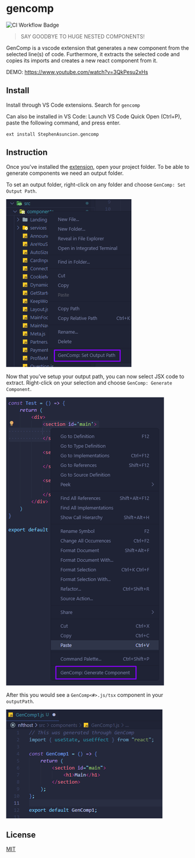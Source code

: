 # gencomp

![CI Workflow Badge](https://github.com/stephenasuncionDEV/gencomp/actions/workflows/extension-publish.yml/badge.svg)

> SAY GOODBYE TO HUGE NESTED COMPONENTS!

GenComp is a vscode extension that generates a new component from the selected line(s) of code. Furthermore, it extracts the selected code and copies its imports and creates a new react component from it.

DEMO:
https://www.youtube.com/watch?v=3QkPesu2xHs

## Install

Install through VS Code extensions. Search for `gencomp`

Can also be installed in VS Code: Launch VS Code Quick Open (Ctrl+P), paste the following command, and press enter.

```
ext install StephenAsuncion.gencomp
```

## Instruction

Once you've installed the [extension](https://marketplace.visualstudio.com/items?itemName=StephenAsuncion.gencomp), open your project folder. To be able to generate components we need an output folder.

To set an output folder, right-click on any folder and choose `GenComp: Set Output Path`.

![Setting Output Path](assets/images/setup-1.png)

Now that you've setup your output path, you can now select JSX code to extract.
Right-click on your selection and choose `GenComp: Generate Component`.

![Generating Component](assets/images/setup-2.png)

After this you would see a `GenComp<#>.js/tsx` component in your `outputPath`.

![Generated Component](assets/images/setup-3.png)

## License

[MIT](https://github.com/stephenasuncionDEV/gencomp/blob/main/LICENSE)
